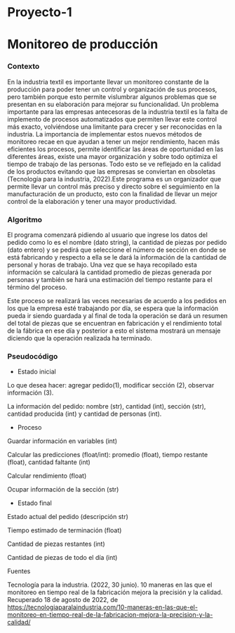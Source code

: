 # Proyecto-1
# Monitoreo de producción
### Contexto 
En la industria textil es importante llevar un monitoreo constante de la producción para poder tener un control y organización de sus procesos, pero también porque esto permite vislumbrar algunos problemas que se presentan en su elaboración para mejorar su funcionalidad. 
Un problema importante para las empresas antecesoras de la industria textil es la falta de implemento de procesos automatizados que permiten llevar este control más exacto, volviéndose una limitante para crecer y ser reconocidas en la industria. La importancia de implementar estos nuevos métodos de monitoreo recae en que ayudan a tener un mejor rendimiento, hacen más eficientes los procesos, permite identificar las áreas de oportunidad en las diferentes áreas, existe una mayor organización y sobre todo optimiza el tiempo de trabajo de las personas. Todo esto se ve reflejado en la calidad de los productos evitando que las empresas se conviertan en obsoletas (Tecnología para la industria, 2022).Este programa es un organizador que permite llevar un control más preciso y directo sobre el seguimiento en la manufacturación de un producto, esto con la finalidad de llevar un mejor control de la elaboración y tener una mayor productividad. 

### Algoritmo 
El programa comenzará pidiendo al usuario que ingrese los datos del pedido como lo es el nombre (dato string), la cantidad de piezas por  pedido (dato entero)  y se pedirá que  seleccione el número de sección en donde se está fabricando y respecto a ella se le dará la información de la cantidad de personal y horas de trabajo. Una vez que se haya recopilado esta información se calculará la cantidad promedio de piezas generada por personas y también se hará una estimación del tiempo restante para el término del proceso. 

Este proceso se realizará las veces necesarias de acuerdo a los pedidos en los que la empresa esté trabajando por día, se espera que la información pueda ir siendo guardada y al final de toda la operación se dará un resumen del total de piezas que se encuentran en fabricación y el rendimiento total de la fábrica en ese día y posterior a esto el sistema mostrará un mensaje diciendo que la operación realizada ha terminado.

### Pseudocódigo 
- Estado inicial

Lo que desea hacer:  agregar pedido(1), modificar sección (2), observar información (3).

La información del pedido: nombre (str), cantidad (int), sección (str), cantidad producida (int) y cantidad de personas (int).

- Proceso

Guardar información en variables (int)

Calcular las predicciones (float/int): promedio (float), tiempo restante (float), cantidad faltante (int)

Calcular rendimiento (float)

Ocupar información de la sección (str)

- Estado final

Estado actual del pedido (descripción str)

Tiempo estimado de terminación (float)

Cantidad de piezas restantes (int)

Cantidad de piezas de todo el día (int) 


Fuentes

Tecnología para la industria. (2022, 30 junio). 10 maneras en las que el monitoreo en tiempo real de la fabricación mejora la precisión y la calidad. Recuperado 18 de agosto de 2022, de https://tecnologiaparalaindustria.com/10-maneras-en-las-que-el-monitoreo-en-tiempo-real-de-la-fabricacion-mejora-la-precision-y-la-calidad/
